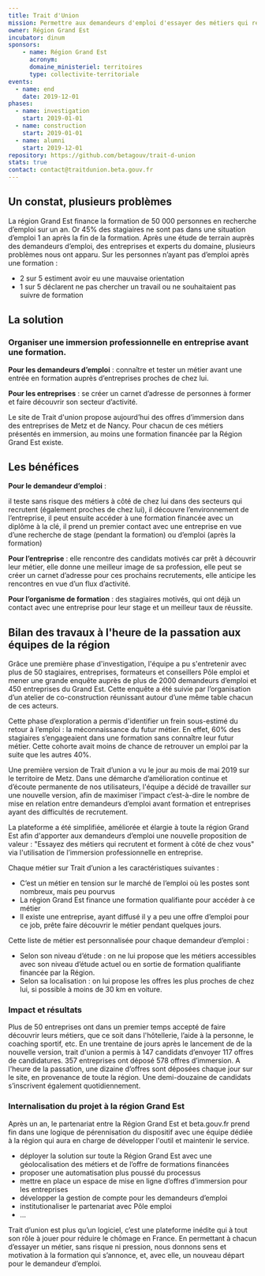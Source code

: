 ```yaml
---
title: Trait d'Union
mission: Permettre aux demandeurs d'emploi d'essayer des métiers qui recrutent et forment à côté de chez eux
owner: Région Grand Est
incubator: dinum
sponsors: 
    - name: Région Grand Est
      acronym:
      domaine_ministeriel: territoires
      type: collectivite-territoriale
events:
  - name: end
    date: 2019-12-01
phases:
  - name: investigation
    start: 2019-01-01
  - name: construction
    start: 2019-01-01
  - name: alumni
    start: 2019-12-01
repository: https://github.com/betagouv/trait-d-union
stats: true
contact: contact@traitdunion.beta.gouv.fr
---
```


## Un constat, plusieurs problèmes

La région Grand Est finance la formation de 50 000 personnes en recherche d’emploi sur un an. Or 45% des stagiaires ne sont pas dans une situation d’emploi 1 an après la fin de la formation.
Après une étude de terrain auprès des demandeurs d’emploi, des entreprises et experts du domaine, plusieurs problèmes nous ont apparu. Sur les personnes n’ayant pas d’emploi après une formation :
- 2 sur 5 estiment avoir eu une mauvaise orientation
- 1 sur 5 déclarent ne pas chercher un travail ou ne souhaitaient pas suivre de formation

## La solution

### Organiser une immersion professionnelle en entreprise avant une formation.

**Pour les demandeurs d’emploi** : connaître et tester un métier avant une entrée en formation auprès d’entreprises proches de chez lui.

**Pour les entreprises** : se créer un carnet d’adresse de personnes à former et faire découvrir son secteur d’activité.

Le site de Trait d'union propose aujourd’hui des offres d’immersion dans des entreprises de Metz et de Nancy. Pour chacun de ces métiers présentés en immersion, au moins une formation financée par la Région Grand Est existe.

## Les bénéfices

**Pour le demandeur d’emploi** :

il teste sans risque des métiers à côté de chez lui dans des secteurs qui recrutent (également proches de chez lui), il découvre l’environnement de l’entreprise, il peut ensuite accéder à une formation financée avec un diplôme à la clé, il prend un premier contact avec une entreprise en vue d’une recherche de stage (pendant la formation) ou d’emploi (après la formation)

**Pour l’entreprise** : elle rencontre des candidats motivés car prêt à découvrir leur métier, elle donne une meilleur image de sa profession, elle peut se créer un carnet d’adresse pour ces prochains recrutements, elle anticipe les rencontres en vue d’un flux d’activité.

**Pour l’organisme de formation** : des stagiaires motivés, qui ont déjà un contact avec une entreprise pour leur stage et un meilleur taux de réussite.

## Bilan des travaux à l'heure de la passation aux équipes de la région

Grâce une première phase d'investigation, l'équipe a pu s'entretenir avec plus de 50 stagiaires, entreprises, formateurs et conseillers Pôle emploi et mener une grande enquête auprès de plus de 2000 demandeurs d’emploi et 450 entreprises du Grand Est. Cette enquête a été suivie par l’organisation d’un atelier de co-construction réunissant autour d’une même table chacun de ces acteurs.
 
Cette phase d’exploration a permis d'identifier un frein sous-estimé du retour à l’emploi : la méconnaissance du futur métier.
En effet, 60% des stagiaires s’engageaient dans une formation sans connaître leur futur métier. Cette cohorte avait moins de chance de retrouver un emploi par la suite que les autres 40%.
 
Une première version de Trait d’union a vu le jour au mois de mai 2019 sur le territoire de Metz. Dans une démarche d’amélioration continue et d’écoute permanente de nos utilisateurs, l'équipe a décidé de travailler sur une nouvelle version, afin de maximiser l'impact c’est-à-dire le nombre de mise en relation entre demandeurs d’emploi avant formation et entreprises ayant des difficultés de recrutement.

La plateforme a été simplifiée, améliorée et élargie à toute la région Grand Est afin d'apporter aux demandeurs d’emploi une nouvelle proposition de valeur : "Essayez des métiers qui recrutent et forment à côté de chez vous" via l'utilisation de l’immersion professionnelle en entreprise.

Chaque métier sur Trait d’union a les caractéristiques suivantes : 
- C’est un métier en tension sur le marché de l’emploi où les postes sont nombreux, mais peu pourvus
- La région Grand Est finance une formation qualifiante pour accéder à ce métier
- Il existe une entreprise, ayant diffusé il y a peu une offre d’emploi pour ce job, prête faire découvrir le métier pendant quelques jours.
 
Cette liste de métier est personnalisée pour chaque demandeur d’emploi :
- Selon son niveau d’étude : on ne lui propose que les métiers accessibles avec son niveau d’étude actuel ou en sortie de formation qualifiante financée par la Région.
- Selon sa localisation : on lui propose les offres les plus proches de chez lui, si possible à moins de 30 km en voiture.
 
### Impact et résultats
Plus de 50 entreprises ont dans un premier temps accepté de faire découvrir leurs métiers, que ce soit dans l'hôtellerie, l’aide à la personne, le coaching sportif, etc.
En une trentaine de jours après le lancement de de la nouvelle version, trait d'union a permis à 147 candidats d’envoyer 117 offres de candidatures. 357 entreprises ont déposé 578 offres d’immersion.
A l'heure de la passation, une dizaine d’offres sont déposées chaque jour sur le site, en provenance de toute la région. Une demi-douzaine de candidats s’inscrivent également quotidiennement.

### Internalisation du projet à la région Grand Est
Après un an, le partenariat entre la Région Grand Est et beta.gouv.fr prend fin dans une logique de pérennisation du dispositif avec une équipe dédiée à la région qui aura en charge de développer l'outil et maintenir le service.
- déployer la solution sur toute la Région Grand Est avec une géolocalisation des métiers et de l’offre de formations financées
- proposer une automatisation plus poussé du processus
- mettre en place un espace de mise en ligne d’offres d’immersion pour les entreprises
- développer la gestion de compte pour les demandeurs d’emploi
- institutionaliser le partenariat avec Pôle emploi
- ...

Trait d’union est plus qu’un logiciel, c’est une plateforme inédite qui à tout son rôle à jouer pour réduire le chômage en France.
En permettant à chacun d’essayer un métier, sans risque ni pression, nous donnons sens et motivation à la formation qui s’annonce, et, avec elle, un nouveau départ pour le demandeur d’emploi.
